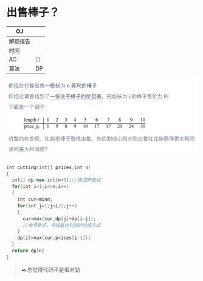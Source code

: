 # 出售棒子？

| OJ   |    |
| ---- | -- |
| 解题报告 |    |
| 时间   |    |
| AC   | ☐  |
| 算法   | DP |

![](image/image_vqYhv9SwO9.png)

```c++
int cutting(int[] prices,int n)
{
  int[] dp new int[n+1];//建立DP数组
  for(int i=1;i<=n;i++)
  {
    int cur=minn;
    for(int j=1;j<i/2;j++)
    {
      cur=max(cur,dp[j]+dp[i-j]);
      //枚举断点，寻找最大利润的分段方式
    }
    dp[i]=max(cur,prices[i-1]);
  }
  return dp[n]
}
```

> ✒️总觉得代码不是很对劲
